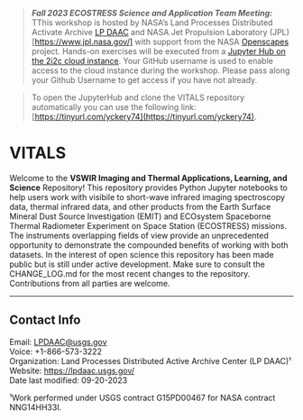> **_Fall 2023 ECOSTRESS Science and Application Team Meeting:_**  TThis workshop is hosted by NASA’s Land Processes Distributed Activate Archive [LP DAAC](https://lpdaac.usgs.gov/) and NASA Jet Propulsion Laboratory (JPL)[https://www.jpl.nasa.gov/] with support from the NASA [Openscapes](https://nasa-openscapes.github.io/) project. Hands-on exercises will be executed from a [Jupyter Hub on the 2i2c cloud instance](https://openscapes.2i2c.cloud/). Your GitHub username is used to enable access to the cloud instance during the workshop. Please pass along your Github Username to get access if you have not already.

> To open the JupyterHub and clone the VITALS repository automatically you can use the following link: [https://tinyurl.com/yckery74](https://tinyurl.com/yckery74).

# VITALS

Welcome to the **VSWIR Imaging and Thermal Applications, Learning, and Science** Repository! This repository provides Python Jupyter notebooks to help users work with visibile to short-wave infrared imaging spectroscopy data, thermal infrared data, and other products from the Earth Surface Mineral Dust Source Investigation (EMIT) and ECOsystem Spaceborne Thermal Radiometer Experiment on Space Station (ECOSTRESS) missions. The instruments overlapping fields of view provide an unprecedented opportunity to demonstrate the compounded benefits of working with both datasets. In the interest of open science this repository has been made public but is still under active development. Make sure to consult the CHANGE_LOG.md for the most recent changes to the repository. Contributions from all parties are welcome.

---

## Contact Info  

Email: <LPDAAC@usgs.gov>  
Voice: +1-866-573-3222  
Organization: Land Processes Distributed Active Archive Center (LP DAAC)¹  
Website: <https://lpdaac.usgs.gov/>  
Date last modified: 09-20-2023  

¹Work performed under USGS contract G15PD00467 for NASA contract NNG14HH33I.  
